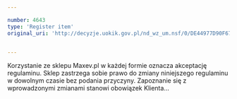 ```yaml
---

number: 4643
type: 'Register item'
original_uri: 'http://decyzje.uokik.gov.pl/nd_wz_um.nsf/0/DE44977D90F6788CC1257B71003B6424?OpenDocument'


---
```


Korzystanie ze sklepu Maxev.pl w każdej formie oznacza akceptację regulaminu. Sklep zastrzega sobie prawo do zmiany niniejszego regulaminu w dowolnym czasie bez podania przyczyny. Zapoznanie się z wprowadzonymi zmianami stanowi obowiązek Klienta…
